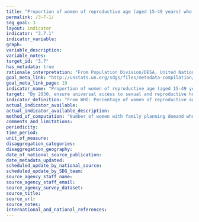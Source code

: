 ```yaml
---
title: "Proportion of women of reproductive age (aged 15-49 years) who have their need for family planning satisfied with modern methods"
permalink: /3-7-1/
sdg_goal: 3
layout: indicator
indicator: "3.7.1"
indicator_variable: 
graph: 
variable_description: 
variable_notes: 
target_id: "3.7"
has_metadata: true
rationale_interpretation: "From Population Division/DESA, United Nations: \nWhile it is difficult to define an ideal level of contraceptive prevalence, since it is dependent, in part, on women's and men fertility preferences, the proportion of demand for family planning satisfied can be interpreted as the degree to which total demand for contraception has been met with an ideal (if improbable) target of 100 per cent demand met. \n\"The proportion of demand for family planning satisfied (met need for contraception) indicator enables assessment of family planning programmes and progress in providing contraceptive services to women who wish to avoid getting pregnant. Access to family planning provides women and their partners opportunities to make decisions about family size and timing of pregnancies. This contributes to maternal and child health by preventing unintended pregnancies and pregnancies that are too closely spaced, which are at higher risk for poor obstetrical outcomes. Unmet need for family planning shows the gap between women's reproductive intentions and their access to or use of contraceptives. The CPR provides an estimate of contraceptive use in a population. Both the unmet need for family planning and CPR indicators are used for tracking progress towards the MDG 5 target 5B of achieving universal access to reproductive health.\" (WHO, 2011)\n\nFrom UNFPA: \n The contraceptive prevalence rate, which serves as a proxy measure of access to reproductive health services, is useful for tracking progress towards the target of achieving universal access to reproductive health, especially when the indicator is considered in conjunction with information about women's knowledge of family planning or accessibility, and the quality of family planning services. Information on contraceptive prevalence complements the indicator of unmet need for family planning. The sum of contraceptive prevalence and unmet need determines the total demand for contraception. Unlike the unmet need indicator, contraceptive prevalence does not take into account whether women or couples do or do not desire additional children. This makes the indicator more difficult to interpret than unmet need because contraceptive prevalence rates vary across societies with vastly different preferred family sizes. For the same reason, it is difficult to specify the desired target for contraceptive prevalence rates."
goal_meta_link: "http://unstats.un.org/sdgs/files/metadata-compilation/Metadata-Goal-3.pdf"
goal_meta_link_page: 19
indicator_name: "Proportion of women of reproductive age (aged 15-49 years) who have their need for family planning satisfied with modern methods"
target: "By 2030, ensure universal access to sexual and reproductive health-care services, including for family planning, information and education, and the integration of reproductive health into national strategies and programmes."
indicator_definition: "From WHO: Percentage of women of reproductive age (15-49 years) who are sexually active and who have their need for family planning satisfied with modern methods.From Population Division/DESA, United Nations: Percentage of women of reproductive age (15-49 years) who have their need for family planning satisfied with modern methods.From UNFPA:  The contraceptive prevalence rate is the percentage of women of reproductive age who are currently using, or whose sexual partner is currently using, at least one contraceptive method, regardless of the method used. Concepts Women of reproductive age include all women of reproductive age (15-49) who are married or in consensual union. Contraceptive methods include modern and traditional methods. Modern methods of contraception include female and male sterilization, oral hormonal pills, intra-uterine devices (IUD), male condoms, injectables, implants (including Norplant), vaginal barrier methods, female condoms, and emergency contraception. Traditional methods of contraception include the rhythm method (periodic abstinence), withdrawal, lactational amenorrhea method (LAM) and folk methods."
actual_indicator_available: 
actual_indicator_available_description: 
method_of_computation: "Number of women with family planning demand who use modern methods / Total number of women in need of family planning Method of measurement Household surveys include a series of questions to measure modern contraceptive prevalence rate and demand for family planning.Total demand for family planning is defined as the sum of the number of women of reproductive age (15'49 years) who are married or in a union and who are currently using, or whose sexual partner is currently using, at least one contraceptive method, and the unmet need for family planning. Unmet need for family planning is the proportion of women of reproductive age (15'49 years) either married or in a consensual union, who are fecund and sexually active but who are not using any method of contraception (modern or traditional), and report not wanting any more children or wanting to delay the birth of their next child for at least two years. Included are: (i) all pregnant women (married or in a consensual union) whose pregnancies were unwanted or mistimed at the time of conception; (ii) all postpartum amenorrhoeic women (married or in consensual union) who are not using family planning and whose last birth was unwanted or mistimed; (iii) all fecund women (married or in consensual union) who are neither pregnant nor postpartum amenorrhoeic, and who either do not want any more children (want to limit family size), or who wish to postpone the birth of a child for at least two years or do not know when or if they want another child (want to space births), but are not using any contraceptive method.From Population Division/DESA, United Nations: The numerator is the percentage of women of reproductive age (15-49 years old) who are currently using, or whose sexual partner is currently using, at least one modern contraceptive method. The denominator is the total demand for family planning (the sum of contraceptive prevalence (any method) and the unmet need for family planning. Metadata on the definition, method of computation and other information for each component' contraceptive prevalence and unmet need for family planning'are included in the MDG database as each was an indicator (5.3 and 5.6) used for global monitoring of MDG target 5.B. Achieve, by 2015, universal access to reproductive health. An important limitation, though, of the indicators used in MDG monitoring is that they were only with reference to women of reproductive age who are married or in a union. The indicators missed women who are not married but who are exposed to the risk of pregnancy. See http://unstats.un.org/unsd/mdg/Metadata.aspx The proposed indicator limits the numerator to women who are using a modern method of family planning. Women who are using a traditional method of contraception are not considered as having a met need for family planning. In contrast, the indicator 'Demand for family planning satisfied (met need for contraception)' (regardless if the method used is modern or traditional).is a key indicator under the Every Woman, Every Child initiative and is described in detail in the handbook 'Monitoring maternal, newborn and child health: understanding key progress indicators' available here from WHO (2011): http://www.who.int/entity/healthmetrics/news/monitoring_maternal_newborn_child_health.pdf.From UNFPA:  ( Women using a contraceptive method / Women of reproductive age ) X 100"
comments_and_limitations: 
periodicity: 
time_period: 
unit_of_measure: 
disaggregation_categories: 
disaggregation_geography: 
date_of_national_source_publication: 
date_metadata_updated: 
scheduled_update_by_national_source: 
scheduled_update_by_SDG_team: 
source_agency_staff_name: 
source_agency_staff_email: 
source_agency_survey_dataset: 
source_title: 
source_url: 
source_notes: 
international_and_national_references: 
---
```


